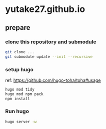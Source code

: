 # yutake27.github.io

## prepare

### clone this repository and submodule

```bash
git clone ...
git submodule update --init --recursive
```

### setup hugo

ref: https://github.com/hugo-toha/toha#usage

```bash
hugo mod tidy
hugo mod npm pack
npm install
```

### Run hugo

```bash
hugo server -w
```
